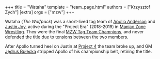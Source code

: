 +++
title = "Wataha"
template = "team_page.html"
authors = ["Krzysztof Zych"]
[extra]
orgs = ["mzw"]
+++

Wataha  (_The Wolfpack_) was a short-lived tag team of [Apollo Anderson](@/w/apollo-anderson.md) and [Justin Joy](@/w/justin-joy.md), active during the "Project Era" (2018-2019) in [Maniac Zone Wrestling](@/o/mzw.md). They were the final [MZW Tag Team Champions](@/c/mzw-tag-team-championship.md), and never defended the title due to tensions between the two members.

After Apollo turned heel on Justin at [Project 4](@/e/mzw/2019-03-23-mzw-project-4-open-your-eyes.md) the team broke up, and GM [Jędruś Bułecka](@/w/jedrus-bulecka.md) stripped Apollo of his championship belt, retiring the title.
